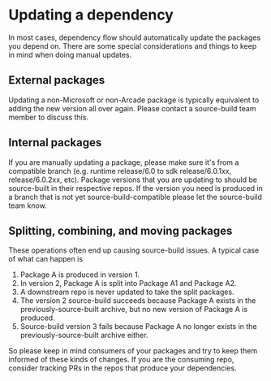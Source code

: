 # Updating a dependency

In most cases, dependency flow should automatically update the packages you depend on.  There are some special considerations and things to keep in mind when doing manual updates.

## External packages

Updating a non-Microsoft or non-Arcade package is typically equivalent to adding the new version all over again.  Please contact a source-build team member to discuss this.

## Internal packages

If you are manually updating a package, please make sure it's from a compatible branch (e.g. runtime release/6.0 to sdk release/6.0.1xx, release/6.0.2xx, etc).  Package versions that you are updating to should be source-built in their respective repos.  If the version you need is produced in a branch that is not yet source-build-compatible please let the source-build team know.

## Splitting, combining, and moving packages

These operations often end up causing source-build issues.  A typical case of what can happen is
1. Package A is produced in version 1.
2. In version 2, Package A is split into Package A1 and Package A2.
3. A downstream repo is never updated to take the split packages.
4. The version 2 source-build succeeds because Package A exists in the previously-source-built archive, but no new version of Package A is produced.
5. Source-build version 3 fails because Package A no longer exists in the previously-source-built archive either.


So please keep in mind consumers of your packages and try to keep them informed of these kinds of changes.  If you are the consuming repo, consider tracking PRs in the repos that produce your dependencies.